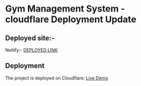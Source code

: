 # Gym Management System - cloudflare Deployment Update

## Deployed site:-
Netlify:-
[DEPLOYED LINK](https://ironcorefit.netlify.app/)


   ## Deployment
The project is deployed on Cloudflare: [Live Demo](https://gym-managment-system.pages.dev/)
